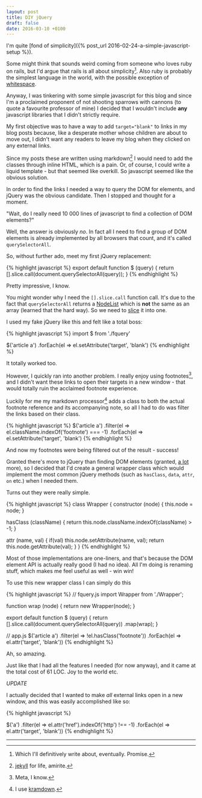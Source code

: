```yaml
---
layout: post
title: DIY jQuery
draft: false
date: 2016-03-10 +0100
---
```


I'm quite [fond of simplicity]({% post_url 2016-02-24-a-simple-javascript-setup %}). 

Some might think that sounds weird coming from someone who loves
ruby on rails, but I'd argue that rails is all about simplicity[^1]. 
Also ruby is probably the simplest language in the world, with the
possible exception of [whitespace](https://en.wikipedia.org/wiki/Whitespace_(programming_language)).

Anyway, I was tinkering with some simple javascript for this blog
and since I'm a proclaimed proponent of not shooting sparrows with
cannons (to quote a favourite professor of mine) I decided that I
wouldn't include **any** javascript libraries that I didn't strictly
require.

My first objective was to have a way to add `target="blank"` to links
in my blog posts because, like a desperate mother whose children are
about to move out, I didn't want any readers to leave my blog when
they clicked on any external links.

Since my posts these are written using markdown[^2] I would 
need to add the classes through inline HTML, which is a pain.
Or, of course, I could write a liquid template - but that 
seemed like overkill. So javascript seemed like the obvious solution.

In order to find the links I needed a way to query the DOM for
elements, and jQuery was the obvious candidate. Then I
stopped and thought for a moment.

"Wait, do I really need 10 000 lines of javascript to find a 
collection of DOM elements?"

Well, the answer is obviously *no*. In fact all I need to find a group
of DOM elements is already implemented by all browsers that count, and
it's called `querySelectorAll`.

So, without further ado, meet my first jQuery replacement:

{% highlight javascript %}
export default function $ (query) {
  return [].slice.call(document.querySelectorAll(query));
}
{% endhighlight %}

Pretty impressive, I know.

You might wonder why I need the `[].slice.call` function call. It's due
to the fact that `querySelectorAll` returns a [NodeList](https://developer.mozilla.org/en-US/docs/Web/API/NodeList) which is **not**
the same as an array (learned that the hard way). So we need to 
[slice](https://developer.mozilla.org/en/docs/Web/JavaScript/Reference/Global_Objects/Array/slice) it into one.

I used my fake jQuery like this and felt like a total boss:

{% highlight javascript %}
import $ from './fquery'

$('article a')
.forEach(el => el.setAttribute('target', 'blank')
{% endhighlight %}

It totally worked too.

However, I quickly ran into another problem. I really enjoy 
using footnotes[^3], and I didn't want these links to open their
targets in a new window - that would totally ruin the acclaimed
footnote experience.

Luckily for me my markdown processor[^4] adds a class
to both the actual footnote reference and its accompanying note, so
all I had to do was filter the links based on their class.

{% highlight javascript %}
$('article a')
.filter(el => el.className.indexOf('footnote') === -1)
.forEach(el => el.setAttribute('target', 'blank')
{% endhighlight %}

And now my footnotes were being filtered out of the result - success!

Granted there's more to jQuery than finding DOM elements (granted, [a lot](http://api.jquery.com/) more), so I decided that I'd create a general wrapper class
which would implement the most common jQuery methods (such as 
`hasClass`, `data`, `attr`, `on` etc.) when I needed them.

Turns out they were really simple.

{% highlight javascript %}
class Wrapper {
  constructor (node) {
    this.node = node;
  }
  
  hasClass (className) {
    return this.node.className.indexOf(className) > -1;
  }

  attr (name, val) {
    if(val) this.node.setAttribute(name, val);
    return this.node.getAttribute(val);
  }
}
{% endhighlight %}

Most of those implementations are one-liners, and that's because
the DOM element API is actually really good (I had no idea). All I'm
doing is renaming stuff, which makes me feel useful as well - win win!

To use this new wrapper class I can simply do this

{% highlight javascript %}
// fquery.js
import Wrapper from './Wrapper';

function wrap (node) {
  return new Wrapper(node);
}

export default function $ (query) {
  return  [].slice.call(document.querySelectorAll(query))
            .map(wrap);
}

// app.js
$('article a')
.filter(el => !el.hasClass('footnote'))
.forEach(el => el.attr('target', 'blank'))
{% endhighlight %}

Ah, so amazing. 

Just like that I had all the features I needed (for now anyway), 
and it came at the total cost of 61 LOC. Joy to the world etc.

*UPDATE*

I actually decided that I wanted to make *all* external links open
in a new window, and this was easily accomplished like so:

{% highlight javascript %}

$('a')
.filter(el => el.attr('href').indexOf('http') !== -1)
.forEach(el => el.attr('target', 'blank'))
{% endhighlight %}

---

[^1]: Which I'll definitively write about, eventually. Promise.
[^2]: [jekyll](https://jekyllrb.org) for life, amirite.
[^3]: Meta, I know.
[^4]: I use [kramdown](http://kramdown.gettalong.org/).
